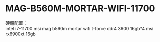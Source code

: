 # MAG-B560M-MORTAR-WIFI-11700
硬體配置：<br>
intel i7-11700
msi mag b560m mortar wifi
t-force ddr4 3600 16gb*4
msi rx6900xt 16gb
